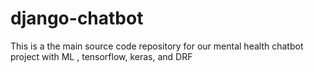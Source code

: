 # django-chatbot
This is a the main source code repository for our mental health chatbot project  with ML , tensorflow, keras, and DRF
